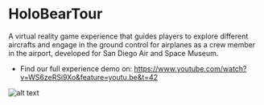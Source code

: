 # HoloBearTour

A virtual reality game experience that guides players to explore different aircrafts and engage in the ground control for airplanes as a crew member in the airport, developed for San Diego Air and Space Museum.

* Find our full experience demo on: https://www.youtube.com/watch?v=WS6zeRSi9Xo&feature=youtu.be&t=42

![alt text](https://cdn-images-1.medium.com/max/800/1*eOpSeXY4U0n6OfAvbMksFw.jpeg)
